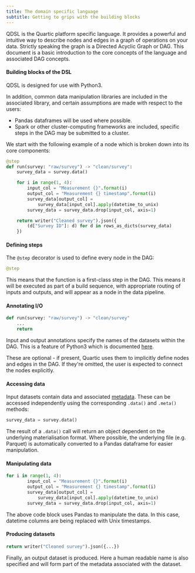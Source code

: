 ```yaml
---
title: The domain specific language
subtitle: Getting to grips with the building blocks
---
```


QDSL is the Quartic platform specific language.
It provides a powerful and intuitive way to describe nodes and edges in a graph of operations on your data.
Strictly speaking the graph is a Directed Acyclic Graph or DAG.
This document is a basic introduction to the core concepts of the language and associated DAG concepts.

#### Building blocks of the DSL

QDSL is designed for use with Python3.

In addition, common data manipulation libraries are included in the associated library, and certain assumptions are made with respect to the users:
- Pandas dataframes will be used where possible.
- Spark or other cluster-computing frameworks are included, specific steps in the DAG may be submitted to a cluster.

We start with the following example of a node which is broken down into its core components:

```py
@step
def run(survey: "raw/survey") -> "clean/survey":
    survey_data = survey.data()

    for i in range(1, 4):
        input_col = "Measurement {}".format(i)
        output_col = "Measurement {} timestamp".format(i)
        survey_data[output_col] =
            survey_data[input_col].apply(datetime_to_unix)
        survey_data = survey_data.drop(input_col, axis=1)

    return writer("Cleaned survey").json({
        (d["Survey ID"]: d) for d in rows_as_dicts(survey_data)
    })
```


#### Defining steps

The `@step` decorator is used to define every node in the DAG:

```py
@step
```

This means that the function is a first-class step in the DAG. This means it will be executed
as part of a build sequence, with appropriate routing of inputs and outputs, and will appear as a node in the data pipeline.

#### Annotating I/O

```py
def run(survey: "raw/survey") -> "clean/survey"
    ...
    return
```

Input and output annotations specify the names of the datasets within the DAG. This is a feature of Python3 which is documented [here](https://www.python.org/dev/peps/pep-3107/).

These are optional - if present, Quartic uses them to
implicitly define nodes and edges in the DAG. If they're omitted, the user is expected to connect the nodes explicitly.

#### Accessing data

Input datasets contain data and associated [metadata]({{root}}/metadata). These can be accessed independently using the corresponding `.data()` and `.meta()` methods:

```py
survey_data = survey.data()
```

The result of a `.data()` call will return an object dependent on the underlying materialisation format. Where possible, the underlying file (e.g. Parquet) is
automatically converted to a Pandas dataframe for easier manipulation.

#### Manipulating data

```py
for i in range(1, 4):
        input_col = "Measurement {}".format(i)
        output_col = "Measurement {} timestamp".format(i)
        survey_data[output_col] =
            survey_data[input_col].apply(datetime_to_unix)
        survey_data = survey_data.drop(input_col, axis=1)
```

The above code block uses Pandas to manipulate the data. In this case, datetime columns are being replaced with Unix timestamps.

#### Producing datasets

```py
return writer("Cleaned survey").json({...})
```

Finally, an output dataset is produced. Here a human readable name is also specified and will form part of the metadata associated with the dataset.